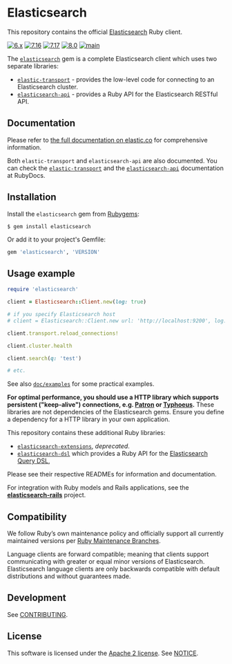 # Elasticsearch

This repository contains the official [Elasticsearch](https://www.elastic.co/products/elasticsearch) Ruby client.

[![6.x](https://github.com/elastic/elasticsearch-ruby/actions/workflows/6.x.yml/badge.svg?branch=6.x)](https://github.com/elastic/elasticsearch-ruby/actions/workflows/6.x.yml) [![7.16](https://github.com/elastic/elasticsearch-ruby/actions/workflows/7.x.yml/badge.svg?branch=7.16)](https://github.com/elastic/elasticsearch-ruby/actions/workflows/7.16.yml) [![7.17](https://github.com/elastic/elasticsearch-ruby/actions/workflows/7.17.yml/badge.svg?branch=7.17)](https://github.com/elastic/elasticsearch-ruby/actions/workflows/7.17.yml) [![8.0](https://github.com/elastic/elasticsearch-ruby/actions/workflows/8.0.yml/badge.svg?branch=8.0)](https://github.com/elastic/elasticsearch-ruby/actions/workflows/8.0.yml) [![main](https://github.com/elastic/elasticsearch-ruby/actions/workflows/main.yml/badge.svg)](https://github.com/elastic/elasticsearch-ruby/actions/workflows/main.yml)

The [`elasticsearch`](https://github.com/elasticsearch/elasticsearch-ruby/tree/main/elasticsearch) gem is a complete Elasticsearch client which uses two separate libraries:

* [`elastic-transport`](https://github.com/elastic/elastic-transport-ruby) - provides the low-level code for connecting to an Elasticsearch cluster.
* [`elasticsearch-api`](https://github.com/elasticsearch/elasticsearch-ruby/tree/main/elasticsearch-api) - provides a Ruby API for the Elasticsearch RESTful API.

## Documentation

Please refer to [the full documentation on elastic.co](https://www.elastic.co/guide/en/elasticsearch/client/ruby-api/current/index.html) for comprehensive information.

Both `elastic-transport` and `elasticsearch-api` are also documented. You can check the [`elastic-transport`](https://rubydoc.info/github/elastic/elastic-transport-ruby/) and the [`elasticsearch-api`](http://rubydoc.info/gems/elasticsearch-api) documentation at RubyDocs.

## Installation

Install the `elasticsearch` gem from [Rubygems](https://rubygems.org/gems/elasticsearch):

```
$ gem install elasticsearch
```

Or add it to your project's Gemfile:

```ruby
gem 'elasticsearch', 'VERSION'
```

## Usage example

```ruby
require 'elasticsearch'

client = Elasticsearch::Client.new(log: true)

# if you specify Elasticsearch host
# client = Elasticsearch::Client.new url: 'http://localhost:9200', log: true

client.transport.reload_connections!

client.cluster.health

client.search(q: 'test')

# etc.
```

See also [`doc/examples`](https://github.com/elastic/elasticsearch-ruby/blob/main/docs/examples/) for some practical examples.

**For optimal performance, you should use a HTTP library which supports persistent ("keep-alive") connections, e.g. [Patron](https://github.com/toland/patron) or [Typhoeus](https://github.com/typhoeus/typhoeus).** These libraries are not dependencies of the Elasticsearch gems. Ensure you define a dependency for a HTTP library in your own application.

This repository contains these additional Ruby libraries:

* [`elasticsearch-extensions`](https://github.com/elastic/elasticsearch-ruby/tree/main/elasticsearch-extensions), *deprecated*.
* [`elasticsearch-dsl`](https://github.com/elastic/elasticsearch-dsl-ruby) which provides a Ruby API for the [Elasticsearch Query DSL](https://www.elastic.co/guide/en/elasticsearch/reference/current/query-dsl.html),

Please see their respective READMEs for information and documentation.

For integration with Ruby models and Rails applications, see the **[elasticsearch-rails](https://github.com/elasticsearch/elasticsearch-rails)** project.

## Compatibility

We follow Ruby’s own maintenance policy and officially support all currently maintained versions per [Ruby Maintenance Branches](https://www.ruby-lang.org/en/downloads/branches/).

Language clients are forward compatible; meaning that clients support communicating with greater or equal minor versions of Elasticsearch. Elasticsearch language clients are only backwards compatible with default distributions and without guarantees made.

## Development

See [CONTRIBUTING](https://github.com/elastic/elasticsearch-ruby/blob/main/CONTRIBUTING.md).

## License

This software is licensed under the [Apache 2 license](./LICENSE). See [NOTICE](./NOTICE).
